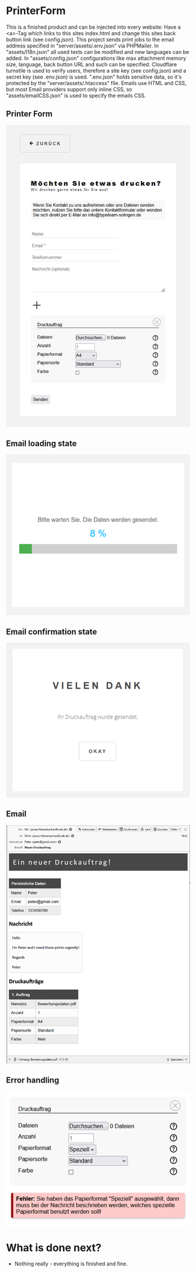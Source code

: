 # PrinterForm
This is a finished product and can be injected into every website: Have a \<a>-Tag which links to this sites index.html and change this sites back button link (see config.json).
This project sends print jobs to the email address specified in "server/assets/.env.json" via PHPMailer. In "assets/I18n.json" all used texts can be modified and new languages can be added.
In "assets/config.json" configurations like max attachment memory size, language, back button URL and such can be specified. Cloudflare turnstile is used to verify users, therefore a site key 
(see config.json) and a secret key (see .env.json) is used. ".env.json" holds sensitive data, so it's protected by the "server/assets/.htaccess" file. Emails use HTML and CSS, but most Email
providers support only inline CSS, so "assets/emailCSS.json" is used to specify the emails CSS.

## Printer Form

<img src="preview-img/PrinterForm.PNG" alt="PrinterForm"/> 

## Email loading state

<img src="preview-img/EmailLoadingState.PNG" alt="EmailLoadingState"/> 

## Email confirmation state

<img src="preview-img/EmailConfirmationState.PNG" alt="EmailConfirmationState"/> 

## Email

<img src="preview-img/Email.PNG" alt="Email"/> 

## Error handling

<img src="preview-img/ErrorMessage.PNG" alt="ErrorMessage"/> 

# What is done next?
- Nothing really - everything is finished and fine.